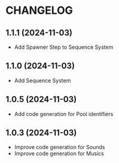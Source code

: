 # CHANGELOG

## 1.1.1 (2024-11-03)
- Add Spawner Step to Sequence System

## 1.1.0 (2024-11-03)
- Add Sequence System

## 1.0.5 (2024-11-03)
- Add code generation for Pool identifiers

## 1.0.3 (2024-11-03)
- Improve code generation for Sounds
- Improve code generation for Musics